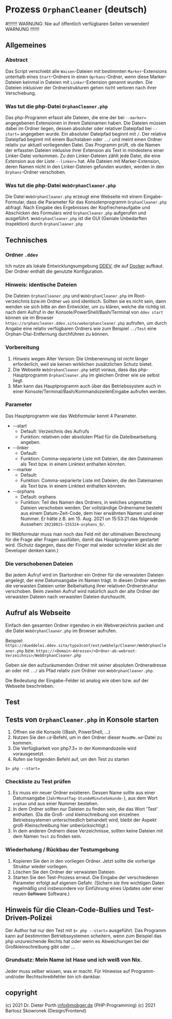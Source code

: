# Prozess `OrphanCleaner` (deutsch)
#!!!!!!! WARNUNG: Nie auf öffentlich verfügbaren Seiten verwenden! WARNUNG !!!!!!!

## Allgemeines
### Abstract
Das Script verschiebt alle `Waisen`-Dateien mit bestimmten `Marker`-Extensions unterhalb eines `Start`-Ordners in einen `Oprhans`-Ordner,
wenn diese Marker-Dateien keinmal in Dateien mit `Linker`-Extension genannt wurden.
Die Dateien inklusiver der Ordnerstrukturen gehen nicht verloren nach ihrer Verschiebung.

### Was tut die php-Datei `OrphanCleaner.php`
Das php-Programm erfasst alle Dateien, die eine der bei `--marker=` angegebenen Extensionen in ihrem Dateinamen haben.
Die Dateien müssen dabei im Ordner liegen, dessen absoluter oder relativer Dateipfad bei `--start=` angegeben wurde.
Ein absoluter Dateipfad beginnt mit `/`. Der relative Dateipfad beginnt mit einem Buchstaben oder `../` und meint einen Ordner relativ zur aktuell vorliegenden Datei.
Das Programm prüft, ob die Namen der erfassten Dateien inklusive ihrer Extension als Text in mindestens einer Linker-Datei vorkommen.
Zu den Linker-Dateien zählt jede Datei, die eine Extension aus der Liste `--linker=` hat.
Alle Dateien mit Marker-Extension, deren Namen nicht in den Linker-Dateien gefunden wurden, werden in den `Orphans`-Ordner verschoben.

### Was tut die php-Datei `WebOrphanCleaner.php`
Die Datei `WebOrphanCleaner.php` erzeugt eine Webseite mit einem Eingabe-Formular,
dass die Parameter für das Konsolenprogramm `OrphanCleaner.php` abfragt.
Nach Eingabe des Ergebnisses der Kopfrechenaufgabe und Abschicken des Formulars
wird `OrphanCleaner.php` aufgerufen und ausgeführt.
`WebOrphanCleaner.php` ist die GUI (Geniale Unbedarften Inspektion) durch `OrphanCleaner.php`

## Technisches
### Ordner `.ddev`
Ich nutze als lokale Entwicklungsumgebung [DDEV](https://ddev.readthedocs.io/en/stable/), die auf [Docker](https://www.docker.com/products/docker-desktop) aufbaut.
Der Ordner enthält die genutzte Konfiguration.
### Hinweis: identische Dateien 
Die Dateien ``OrphanCleaner.php`` und ``WebOrphanCleaner.php`` im Root-verzeichnis bzw.im Ordner ``web`` sind identisch. 
Sollten sie es nicht sein, dann wenden sie sich bitte an den Entwickler, um zu klären, welche die richtig ist.
nach dem Aufruf in der Konsole/PowerShell/Bash/Terminal von `ddev start` können sie im Browser `https://orphancleaner.ddev.site/weborphancleaner.php` aufrufen, um durch Angabe eine relativ verfügbaren Ordners wie zum Beispiel `../Test` eine Orphan-Dtai-Entfernung durchführen zu können.


### Vorbereitung
1. Hinweis wegen Alter Version: Die Umbenennung ist nicht länger erforderlich, weil sie keinen wirklichen zusätzlichen Schutz bietet.
2. Die Webseite `WebOrphanCleaner.php` setzt voraus, dass das php-Hauptprogramm `OrphanCleaner.php` im gleichen Ordner wie sie selbst liegt.
3. Man kann das Hauptprogramm auch über das Betriebssystem auch in einer Konsole/Terminal/Bash/KommandozeilenEingabe aufrufen werden.

### Parameter
Das Hauptprogramm wie das Webformular kennt 4 Parameter.
* --start
  * Default: Verzeichnis des Aufrufs
  * Funktion: relativen oder absoluten Pfad für die Dateibearbeitung angeben.
* --linker
    * Default:
    * Funktion: Comma-separierte Liste mit Dateien, die den Dateinamen als Text bzw. in einem Linktext enthalten könnten.
* --marker
    * Default:
    * Funktion: Comma-separierte Liste mit Dateien, die den Dateinamen als Text bzw. in einem Linktext enthalten könnten.
* --orphans
    * Default: orphans
    * Funktion: Teil des Namen des Ordners, in welches ungenutzte Dateien verschoben werden.
      Der vollständige Ordnername besteht aus einem Datum-Zeit-Code, dem hier erwähnten Namen und einer Nummer.
      Er hätte z.B. am 15. Aug. 2021 un 15:53:21 das folgende Aussehen: `20210815-155324-orphans_0/`.

Im Webformular muss man noch das Feld mit der ultimativen Berechnung für die Frage aller Fragen ausfüllen, damit das Hauptprogramm gestartet wird. (Schutz dagegen, dass der Finger mal wieder schneller klickt als der Developer denken kann.)

### Die verschobenen Dateien
Bei jedem Aufruf wird im Startordner ein Ordner für die verwaisten Dateien angelegt, der eine Datumsangabe im Namen trägt.
In diesen Ordner werden die verwaisten Dateien unter Beibehaltung ihrer relativen Ordnerstruktur verschoben.
Beim zweiten Aufruf wird natürlich auch der alte Ordner der verwaisten Dateien nach verwaisten Dateien durchsucht.


## Aufruf als Webseite
Einfach den gesamten Ordner irgendwo in ein Webverzeichnis packen und die Datei `WebOrphanCleaner.php` im Browser aufrufen.

Beispiel:
`https://dueddelei.ddev.site/typo3conf/ext/webhelp/Cleaner/WebOrphanCleaner.php`
bzw. `https://<Domain-Adresse>/<Ordner-ab-webroot-Verzeichnis>/WebOrphanCleaner.php`

Geben sie den aufzuräumenden Ordner mit seiner absoluten Ordneradresse an oder mit `../` als Pfad relativ zum Ordner von `WebOrphanCleaner.php`.

Die Bedeutung der Eingabe-Felder ist analog wie oben bzw. auf der Webseite beschrieben.

## Test
## Tests von `OrphanCleaner.php` in Konsole starten
1. Öffnen sie die Konsole ((Bash, PowerShell, ...)
2. Nutzen Sie den `cd`-Befehl, um in den Ordner dieser `ReadMe.md`-Datei zu kommen.
3. Die Verfügbarkeit von php7.3+ in der Kommandozeile wird vorausgesetzt.
4. Rufen sie folgenden Befehl auf, um den Test zu starten
```
$> php --start=
```

### Checkliste zu Test prüfen
1. Es muss ein neuer Ordner existieren. Dessen Name sollte aus einer Datumsangabe (`JahrMonatTag-StundeMinuteSekunde-`),
aus dem Wort `orphan` und aus einer Nummer bestehen.
2. In dem Ordner sollten nur Dateien zu finden sein, die das Wort 'Test' enthalten.
   (Da die Groß- und kleinschreibung von einzelnen Betriebssystemen unterschiedlich behandelt wird, bleibt der Aspekt groß-Kleinschreibung hier unberücksichtigt.)
3. In dem anderen Ordnern diese Verzeichnisse, sollten keine Dateien mit dem Namen `Test` zu finden sein.

### Wiederholung / Rückbau der Testumgebung
1. Kopieren Sie den in den vorliegen Ordner.
   Jetzt sollte die vorherige Struktur wieder vorliegen.
2. Löschen Sie den Ordner der verwaisten Dateien.
3. Starten Sie den Test-Prozess erneut. Die Eingabe der verschiedenen Parameter erfolgt auf eigenen Gefahr.
   (Sichern sie ihre wichtigen Daten regelmäßig und insbesondere vor Einführung eines Updates oder einer neuen ~~Saftware~~ Software.)

## Hinweis für die Clean-Code-Bullies und Test-Driven-Polizei
Der Author hat nur den Test mit ``$> php --start=`` ausgeführt.
Das Programm kann auf bestimmten Betriebssystemen scheitern, wenn zum Beispiel das php unzureichende Rechts hat oder wenn es Abweichungen bei der Großkleinschreibung gibt oder ...
### Grundsatz: Mein Name ist Hase und ich weiß von Nix.
Jeder muss selber wissen, was er macht.
Für Hinweise auf Programm- und/oder Rechtschreibfehler bin ich dankbar.

## copyright
(c) 2021 Dr. Dieter Porth <info@mobger.de> (PHP-Programming)
(c) 2021 Bartosz Skowronek (Design/Frontend)
